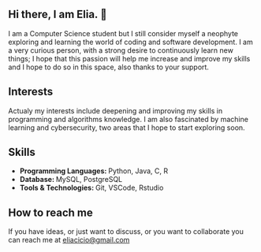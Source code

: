 ## Hi there, I am Elia. 👋

I am a Computer Science student but I still consider myself a neophyte exploring and learning the world of coding and software development. I am a very curious person, with a strong desire to continuously learn new things; I hope that this passion will help me increase and improve my skills and I hope to do so in this space, also thanks to your support.

## Interests

Actualy my interests include deepening and improving my skills in programming and algorithms knowledge. I am also fascinated by machine learning and cybersecurity, two areas that I hope to start exploring soon.

## Skills

* <strong> Programming Languages: </strong> Python, Java, C, R
* <strong> Database: </strong> MySQL, PostgreSQL
* <strong> Tools & Technologies: </strong> Git, VSCode, Rstudio


## How to reach me
If you have ideas, or just want to discuss, or you want to collaborate you can reach me at eliacicio@gmail.com
